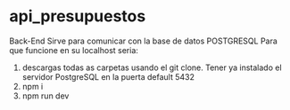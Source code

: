 # api_presupuestos
Back-End 
Sirve para comunicar con la base de datos POSTGRESQL
Para que funcione en su localhost seria:

1) descargas todas as carpetas usando el git clone. Tener ya instalado el servidor PostgreSQL en la puerta default 5432
2) npm i
3) npm run dev
